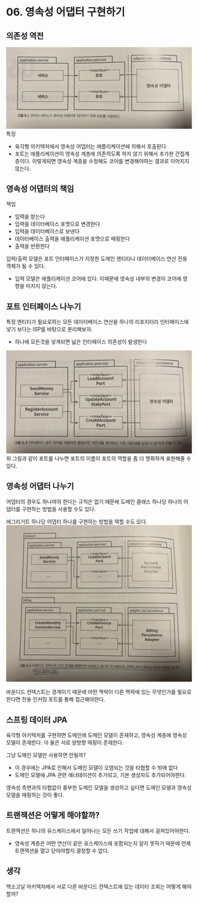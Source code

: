 # 06. 영속성 어댑터 구현하기
## 의존성 역전
![6-1](/Images/만들면서배우는클린아키텍쳐/6-1.jpg)
특징
- 육각형 아키텍처에서 영속성 어댑터는 애플리케이션에 의해서 호출된다
- 포트는 애플리케이션이 영속성 계층에 의존하도록 하지 않기 위해서 추가한 간접계층이다. 이렇게되면 영속성 계층을 수정해도 코어를 변경해야하는 결과로 이어지지 않는다. 

## 영속성 어댑터의 책임
책임
- 입력을 받는다
- 입력을 데이터베이스 포멧으로 변경한다
- 입력을 데이터베이스로 보낸다
- 데이터베이스 출력을 애플리케이션 포맷으로 매핑한다
- 출력을 반환한다

입력/출력 모델은 포트 인터페이스가 지정한 도메인 엔티티나 데이터베이스 연산 전용 객체가 될 수 있다. 
- 입력 모델은 애플리케이션 코어에 있다. 이때문에 영속성 내부의 변경이 코어에 영향을 미치지 않는다. 

## 포트 인터페이스 나누기
특정 엔티티가 필요로하는 모든 데이터베이스 연산을 하나의 리포지터리 인터페이스에 넣기 보다는 ISP를 바탕으로 분리해보자. 
- 하나에 모든것을 넣게되면 넓은 인터페이스 의존성이 발생한다

![6-3](/Images/만들면서배우는클린아키텍쳐/6-3.jpg)
위 그림과 같이 포트를 나누면 포트의 이름이 포트의 역할을 좀 더 명확하게 표현해줄 수 있다. 

## 영속성 어댑터 나누기
어댑터의 경우도 하나여야 한다는 규칙은 없기 때문에 도메인 클래스 하나당 하나의 어댑터를 구현하는 방법을 사용할 수도 있다. 

애그리거트 하나당 어댑터 하나를 구현하는 방법을 택할 수도 있다. 
![6-5](/Images/만들면서배우는클린아키텍쳐/6-5.jpg)

바운디드 컨텍스트는 경계이기 때문에 어떤 맥락이 다른 맥락에 있는 무엇인가를 필요로 한다면 전용 인커밍 포트를 통해 접근해야한다. 

## 스프링 데이터 JPA 
육각형 아키텍처를 구현하면 도메인에 도메인 모델이 존재하고, 영속성 계층에 영속성 모델이 존재한다. 이 둘은 서로 양방향 매핑이 존재한다. 

그냥 도메인 모델만 사용하면 안될까?
- 이 경우에는 JPA로 인해서 도메인 모델이 오염되는 것을 타협할 수 밖에 없다
- 도메인 모델에 JPA 관련 애너테이션이 추가되고, 기본 생성자도 추가되어야한다. 

영속성 측면과의 타협없이 풍부한 도메인 모델을 생성하고 싶다면 도메인 모델과 영속성 모델을 매핑하는 것이 좋다. 

## 트랜잭션은 어떻게 해야할까?
트랜잭션은 하나의 유스케이스에서 일어나는 모든 쓰기 작업에 대해서 걸쳐있어야한다. 
- 영속성 계층은 어떤 연산이 같은 유스케이스에 포함되는지 알지 못하기 때문에 언제 트랜잭션을 열고 닫아야할지 결정할 수 없다. 

## 생각
헥소고날 아키텍처에서 서로 다른 바운디드 컨텍스트에 있는 데이터 조회는 어떻게 해야할까?

